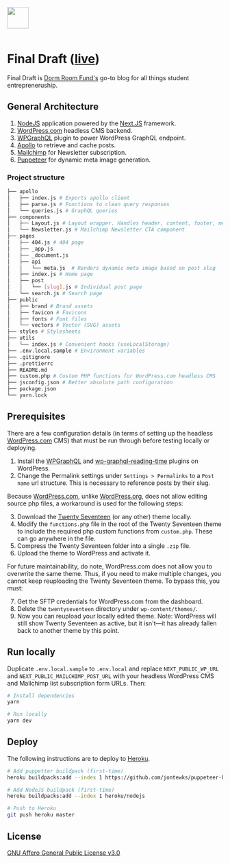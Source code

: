<img src="https://i.imgur.com/tCvz99i.png" height="50" style="padding-bottom: 15px;"/>

# Final Draft ([live](https://blog.dormroomfund.com))

Final Draft is [Dorm Room Fund's](https://dormroomfund.com) go-to blog for all things student entrepreneruship.

## General Architecture

1. [NodeJS](https://nodejs.org/en/) application powered by the [Next.JS](https://nextjs.org/) framework.
2. [WordPress.com](https://wordpress.com) headless CMS backend.
3. [WPGraphQL](https://github.com/wp-graphql/wp-graphql) plugin to power WordPress GraphQL endpoint.
4. [Apollo](https://www.apollographql.com/) to retrieve and cache posts.
5. [Mailchimp](https://mailchimp.com/) for Newsletter subscription.
6. [Puppeteer](https://github.com/puppeteer/puppeteer) for dynamic meta image generation.

### Project structure

```bash
├── apollo
│   ├── index.js # Exports apollo client
│   ├── parse.js # Functions to clean query responses
│   └── queries.js # GraphQL queries
├── components
│   ├── Layout.js # Layout wrapper. Handles header, content, footer, meta.
│   └── Newsletter.js # Mailchimp Newsletter CTA component
├── pages
│   ├── 404.js # 404 page
│   ├── _app.js
│   ├── _document.js
│   ├── api
│   │   └── meta.js  # Renders dynamic meta image based on post slug
│   ├── index.js # Home page
│   ├── post
│   │   └── [slug].js # Individual post page
│   └── search.js # Search page
├── public
│   ├── brand # Brand assets
│   ├── favicon # Favicons
│   ├── fonts # Font files
│   └── vectors # Vector (SVG) assets
├── styles # Stylesheets
├── utils
│   └── index.js # Convenient hooks (useLocalStorage)
├── .env.local.sample # Environment variables
├── .gitignore
├── .prettierrc
├── README.md
├── custom.php # Custom PHP functions for WordPress.com headless CMS
├── jsconfig.json # Better absolute path configuration
├── package.json
└── yarn.lock
```

## Prerequisites

There are a few configuration details (in terms of setting up the headless [WordPress.com](https://wordpress.com) CMS) that must be run through before testing locally or deploying.

1. Install the [WPGraphQL](https://github.com/wp-graphql/wp-graphql) and [wp-graphql-reading-time](https://github.com/m-muhsin/wp-graphql-reading-time) plugins on WordPress.
2. Change the Permalink settings under `Settings > Permalinks` to a `Post name` url structure. This is necessary to reference posts by their slug.

Because [WordPress.com](https://wordpress.com), unlike [WordPress.org](https://wordpress.org), does not allow editing source php files, a workaround is used for the following steps:

3. Download the [Twenty Seventeen](https://en-ca.wordpress.org/themes/twentyseventeen/) (or any other) theme locally.
4. Modify the `functions.php` file in the root of the Twenty Seventeen theme to include the required php custom functions from `custom.php`. These can go anywhere in the file.
5. Compress the Twenty Seventeen folder into a single `.zip` file.
6. Upload the theme to WordPress and activate it.

For future maintainability, do note, WordPress.com does not allow you to overwrite the same theme. Thus, if you need to make multiple changes, you cannot keep reuploading the Twenty Seventeen theme. To bypass this, you must:

7. Get the SFTP credentials for WordPress.com from the dashboard.
8. Delete the `twentyseventeen` directory under `wp-content/themes/`.
9. Now you can reupload your locally edited theme. Note: WordPress will still show Twenty Seventeen as active, but it isn't—it has already fallen back to another theme by this point.

## Run locally

Duplicate `.env.local.sample` to `.env.local` and replace `NEXT_PUBLIC_WP_URL` and `NEXT_PUBLIC_MAILCHIMP_POST_URL` with your headless WordPress CMS and Mailchimp list subscription form URLs. Then:

```bash
# Install dependencies
yarn

# Run locally
yarn dev
```

## Deploy

The following instructions are to deploy to [Heroku](http://heroku.com/).

```bash
# Add puppetter buildpack (first-time)
heroku buildpacks:add --index 1 https://github.com/jontewks/puppeteer-heroku-buildpack

# Add NodeJS buildpack (first-time)
heroku buildpacks:add --index 1 heroku/nodejs

# Push to Heroku
git push heroku master
```

## License

[GNU Affero General Public License v3.0](https://github.com/dormroomfund/blog/blob/master/LICENSE)
